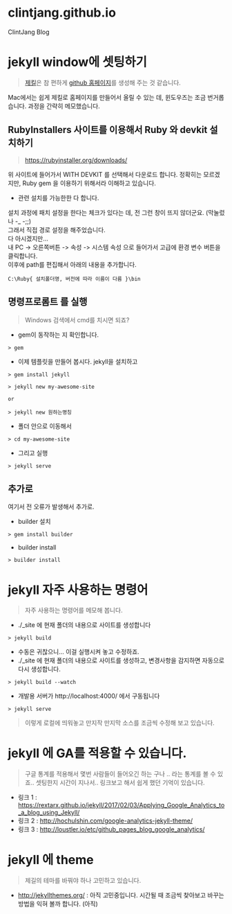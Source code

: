 # clintjang.github.io
ClintJang Blog

# jekyll window에 셋팅하기
> [제킬](https://jekyllrb-ko.github.io/)은 참 편하게 [github 홈페이지](https://pages.github.com/)를 생성해 주는 것 같습니다. 

Mac에서는 쉽게 제킬로 홈페이지를 만들어서 올릴 수 있는 데, 윈도우즈는 조금 번거롭습니다. 과정을 간략히 메모했습니다. 

## RubyInstallers 사이트를 이용해서 Ruby 와 devkit 설치하기
> https://rubyinstaller.org/downloads/

위 사이트에 들어가서 WITH DEVKIT 를 선택해서 다운로드 합니다.
정확히는 모르겠지만, Ruby gem 을 이용하기 위해서라 이해하고 있습니다. 
- 관련 설치를 가능한한 다 합니다.

설치 과정에 패치 설정을 한다는 체크가 있다는 데, 전 그런 창이 뜨지 않더군요. (막눌렀나 -_ -;;) <br />
그래서 직접 경로 설정을 해주었습니다. <br />
다 아시겠지만...  <br />
내 PC -> 오른쪽버튼 -> 속성 -> 시스템 속성 으로 들어가서 고급에 환경 변수 버튼을 클릭합니다.  <br />
이후에 path를 편집해서 아래의 내용을 추가합니다. <br />

```
C:\Ruby{ 설치폴더명, 버전에 따라 이름이 다름 }\bin
```

## 명령프로롬트 를 실행 
> Windows 검색에서 cmd를 치시면 되죠?

- gem이 동작하는 지 확인합니다. 
```
> gem 
```

- 이제 템플릿을 만들어 봅시다. jekyll을 설치하고
```
> gem install jekyll
```

```
> jekyll new my-awesome-site

or

> jekyll new 원하는명칭
```

- 폴더 안으로 이동해서 
```
> cd my-awesome-site
```

- 그리고 실행
```
> jekyll serve
```

## 추가로
여기서 전 오류가 발생해서 추가로.
- builder 설치
```
> gem install builder
```
- builder install

```
> builder install
```


# jekyll 자주 사용하는 명령어
> 자주 사용하는 명령어를 메모해 봅니다.

- ./_site 에 현재 폴더의 내용으로 사이트를 생성합니다
```
> jekyll build
```

- 수동은 귀찮으니... 이걸 실행시켜 놓고 수정하죠. 
- ./_site 에 현재 폴더의 내용으로 사이트를 생성하고, 변경사항을 감지하면 자동으로 다시 생성합니다.
```
> jekyll build --watch
```

- 개발용 서버가 http://localhost:4000/ 에서 구동됩니다
```
> jekyll serve
```

> 이렇게 로컬에 띄워놓고 만지작 만지막 소스를 조금씩 수정해 보고 있습니다. 

# jekyll 에 GA를 적용할 수 있습니다. 
> 구글 통계를 적용해서 몇번 사람들이 들어오긴 하는 구나 .. 라는 통계를 볼 수 있죠.. 셋팅한지 시간이 지나서.. 링크보고 해서 쉽게 했던 기억이 있습니다.

- 링크 1 : https://rextarx.github.io/jekyll/2017/02/03/Applying_Google_Analytics_to_a_blog_using_Jekyll/
- 링크 2 : http://hochulshin.com/google-analytics-jekyll-theme/
- 링크 3 : http://loustler.io/etc/github_pages_blog_google_analytics/

# jekyll 에 theme
> 제길의 테마를 바꿔야 하나 고민하고 있습니다. 

- http://jekyllthemes.org/ : 아직 고민중입니다. 시간될 때 조금씩 찾아보고 바꾸는 방법을 익혀 볼까 합니다. (아직)